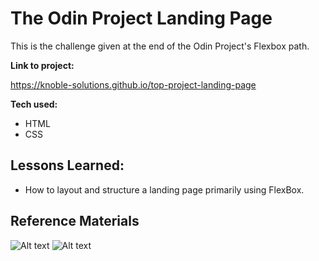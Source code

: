 # The Odin Project Landing Page
This is the challenge given at the end of the Odin Project's Flexbox path.

**Link to project:** 

https://knoble-solutions.github.io/top-project-landing-page

**Tech used:** 

- HTML
- CSS

## Lessons Learned:

- How to layout and structure a landing page primarily using FlexBox.

## Reference Materials
![Alt text](https://cdn.statically.io/gh/TheOdinProject/curriculum/81a5d553f4073e593d23a6ab00d50eef8620796d/foundations/html_css/project/imgs/01.png)
![Alt text](https://cdn.statically.io/gh/TheOdinProject/curriculum/81a5d553f4073e593d23a6ab00d50eef8620796d/foundations/html_css/project/imgs/02.png)
